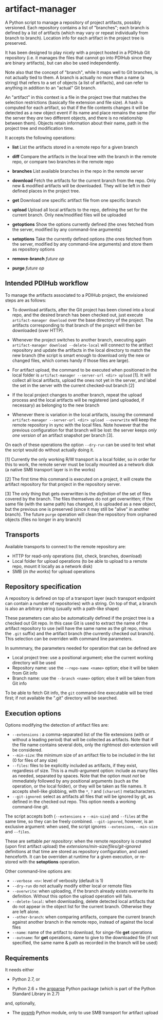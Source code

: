 artifact-manager
================

A Python script to manage a repository of project artifacts, possibly
versioned.  Each repository contains a list of "branches"; each branch
is defined by a list of artifacts (which may vary or repeat individually 
from branch to branch). Location info for each artifact in the project 
tree is preserved.

It has been designed to play nicely with a project hosted in a PDIHub
Git repository (i.e. it manages the files that cannot go into PDIHub
since they are binary artifacts), but can also be used independently. 

Note also that the concept of "branch", while it maps well to Git
branches, is not actually tied to them. A branch is actually no more
than a name (a string) that refers to a set of objects (a list of
artifacts), and can refer to anything in addition to an "actual" Git
branch.

An "artifact" in this context is a file in the project tree that
matches the selection restrictions (basically file extension and file
size).  A hash is computed for each artifact, so that if the file contents 
changes it will be detected as a new object event if its name and place 
remains the same (for the server they _are_ two different objects, and 
there is no relationship between them). Objects retain information about 
their name, path in the project tree and modification time.


It accepts the following operations:

 * __list__  List the artifacts stored in a remote repo for a given branch

 * __diff__ Compare the artifacts in the local tree with the branch in the 
     remote repo, or compare two branches in the remote repo

 * __branches__ List available branches in the repo in the remote server

 * __download__  Fetch the artifacts for the current branch from the repo.
     Only new & modified artifacts will be downloaded. They will be
     left in their defined places in the project tree.

 * __get__ Download one specific artifact file from one specific branch

 * __upload__  Upload all local artifacts to the repo, defining the set for
     the current branch. Only new/modified files will be uploaded

 * __getoptions__ Show the options currently defined (the ones fetched from
     the server, modified by any command-line arguments)

 * __setoptions__ Take the currently defined options (the ones fetched from
     the server, modified by any command-line arguments) and store them
     as repository options

 * __remove-branch__ *future op*

 * __purge__	  *future op*



Intended PDIHub workflow
------------------------

To manage the artifacts associated to a PDIHub project, the envisioned
steps are as follows:

* To download artifacts, after the Git project has been cloned
  into a local repo, and the desired branch has been checked out, just
  execute `artifact-manager download` over the base directory of the
  project. The artifacts corresponding to that branch of the project
  will then be downloaded (over HTTP).

* Whenever the project switches to another branch, executing again
  `artifact-manager download --delete-local` will connect to the
  artifact repository and update the artifacts in the local directory
  to match the new branch (the script is smart enough to download only
  the new or changed files, which comes handy if those files are large).

* For artifact upload, the command to be executed when positioned in the 
  local folder is `artifact-manager --server-url <dir> upload` [1]. It will 
  collect all local artifacts, upload the ones not yet in the server,
  and label the set in the server with the current checked-out branch [2]

* If the local project changes to another branch, repeat the upload process
  and the local artifacts will be registered (and uploaded, if necessary) as 
  belonging to the new branch

* Whenever there is variation in the local artifacts, issuing the command  
  `artifact-manager --server-url <dir> upload --overwrite` will keep 
  the remote repository in sync with the local files. Note however that 
  the previous configuration for that branch will be lost: the server 
  keeps *only one version* of an artifact snapshot per branch [3].


On each of these operations the option `--dry-run` can be used to test
what the script would do without actually doing it.


[1] Currently the only working R/W transport is a local folder, so in
order for this to work, the remote server must be locally mounted as a
network disk (a native SMB transport layer is in the works)

[2] The first time this command is executed on a project, it will create
the artifact repository for that project in the repository server.

[3] The only thing that gets overwritten is the _definition_ of the
set of files covered by the branch. The files themselves do not get
overwritten; if the same file (with the same path) has changed, it is
uploaded as a new object, but the previous one is preserved (since it
may still be "alive" in another branch). The future `purge` operation
will clean the repository from orphaned objects (files no longer in
any branch)



Transports
----------

Available transports to connect to the remote repository are:

* HTTP for read-only operations (list, check, branches, download)
* Local folder for upload operations (to be able to upload to a remote repo, mount it locally as a network disk)
* SMB (_in the works_) for upload operations



Repository specification
------------------------

A repository is defined on top of a transport layer (each transport
endpoint can contain a number of repositories) with a string. On top
of that, a branch is also an arbitrary string (usually with a path-like shape)

These parameters can also be automatically defined if the project tree
is a checked out Git repo. In this case Git is used to extract the
name of the artifact repository to use (will have the same name as the
git repo, minus the `.git` suffix) and the artifact branch (the
currently checked out branch). This selection can be overriden with
command line parameters.

In summmary, the parameters needed for operation that can be defined are

* Local project tree: use a positional argument; else the current
  working directory will be used
* Repository name: use the `--repo-name <name>` option; else it will
  be taken from Git info
* Branch name: use the `--branch <name>` option; else it will be taken from 
  Git info

To be able to fetch Git info, the `git` command-line executable will
be tried first; if not available the ".git" directory will be searched.



Execution options
-----------------

Options modifying the detection of artifact files are:

* `--extensions` : a comma-separated list of the file extensions (with or
  without a leading period) that will be collected as artifacts. Note that if 
  the file name contains several dots, only the rightmost dot-extension will 
  be considered.
* `--min-size`: the minimum size of an artifact file to be included in
  the list (0 for files of any size)
* `--files`: files to be explicitly included as artifacts, if they exist,
  regardless of size. This is a multi-argument option: include as many files
  as needed, separated by spaces. Note that the option must *not* be immediately
  followed by any positional arguments (such as the operation, or the local 
  folder), or they will be taken as file names. It accepts shell-like globbing,
  with the `*`, `?` and `[charset]` metacharacters.
* `--git-ignored`: select as artifacts all files that will be ignored
  by git, as defined in the checked out repo. This option needs a
  working command-line git.

The script accepts both (`--extensions` + `--min-size`) and `--files` at the 
same time, so they can be freely combined. `--git-ignored`, however, is an 
exclusive argument: when used, the script ignores `--extensions`, `--min-size` 
and `--files`.

These are settable _per repository_: when the remote repository is
created (upon first artifact upload) the _extensions/min-size/files/git-ignored_
definitions at that time are stored as repository configuration, and
used henceforth. It can be overriden at runtime for a given execution, or 
re-stored with the __setoptions__ operation.

Other command-line options are:

* `--verbose <n>`: level of verbosity (default is 1)
* `--dry-run` do not actually modify either local or remote files
* `--overwrite`: when uploading, if the branch already exists overwrite its
  definition. Without this option the upload operation will fails.
* `--delete-local`: when downloading, delete detected local artifacts
  that do not appear in the object list for the current branch. Otherwise they
  are left alone.
* `--other-branch`: when comparing artifacts, compare the current branch against
   another branch in the remote repo, instead of against the local files
* `--name`: name of the artifact to download, for singe-file __get__ operations
* `--outname`: for __get__ operations, name to give to the downloaded file (if 
  not specified, the same name & path as recorded in the branch will be used)


Requirements
------------

It needs either

* Python 2.7, or

* Python 2.6 + the [argparse](https://pypi.python.org/pypi/argparse)
  Python package (which is part of the Python Standard Library in 2.7)

and, optionally,

* The [pysmb](https://pypi.python.org/pypi/pysmb/1.1.5) Python module,
  only to use SMB transport for artifact upload

